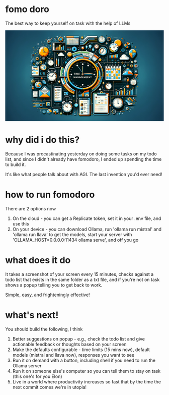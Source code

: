 # fomo doro
The best way to keep yourself on task with the help of LLMs

![Fomodoro Header](https://github.com/marquisdepolis/fomodoro/blob/main/image.png)

# why did i do this?
Because I was procastinating yesterday on doing some tasks on my todo list, and since I didn't already have fomodoro, I ended up spending the time to build it.

It's like what people talk about with AGI. The last invention you'd ever need!

# how to run fomodoro
There are 2 options now
1. On the cloud - you can get a Replicate token, set it in your .env file, and use this
2. On your device - you can download Ollama, run 'ollama run mistral' and 'ollama run llava' to get the models, start your server with 'OLLAMA_HOST=0.0.0.0:11434 ollama serve', and off you go

# what does it do
It takes a screenshot of your screen every 15 minutes, checks against a todo list that exists in the same folder as a txt file, and if you're not on task shows a popup telling you to get back to work.

Simple, easy, and frighteningly effective!

# what's next!
You should build the following, I think
1. Better suggestions on popup - e.g., check the todo list and give actionable feedback or thoughts based on your screen
2. Make the defaults configurable - time limits (15 mins now), default models (mistral and llava now), responses you want to see
3. Run it on demand with a button, including shell if you need to run the Ollama server
4. Run it on someone else's computer so you can tell them to stay on task (this one's for you Elon)
5. Live in a world where productivity increases so fast that by the time the next commit comes we're in utopia!
